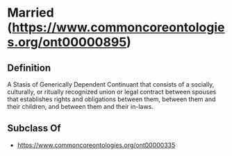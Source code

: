 # Married (https://www.commoncoreontologies.org/ont00000895)

## Definition
A Stasis of Generically Dependent Continuant that consists of a socially, culturally, or ritually recognized union or legal contract between spouses that establishes rights and obligations between them, between them and their children, and between them and their in-laws.

## Subclass Of
- https://www.commoncoreontologies.org/ont00000335

